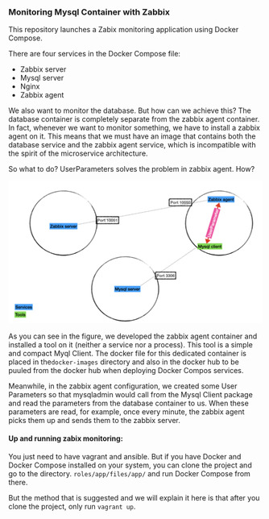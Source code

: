 ### Monitoring Mysql Container with Zabbix

This repository launches a Zabix monitoring application using Docker Compose. 

There are four services in the Docker Compose file:
- Zabbix server
- Mysql server
- Nginx
- Zabbix agent


We also want to monitor the database. But how can we achieve this?  The database container is completely separate from the zabbix agent container. In fact, whenever we want to monitor something, we have to install a zabbix agent on it. This means that we must have an image that contains both the database service and the zabbix agent service, which is incompatible with the spirit of the microservice architecture.

So what to do? UserParameters solves the problem in zabbix agent. How? 


![alt text](https://github.com/imikiani/monitoring-mysql-container-with-zabbix/blob/main/roles/app/files/app/schema.jpeg?raw=true)

As you can see in the figure, we developed the zabbix agent container and installed a tool on it (neither a service nor a process). This tool is a simple and compact Myql Client. The docker file for this dedicated container is placed in the`docker-images` directory and also in the docker hub to be puuled from the docker hub when deploying Docker Compos services.

Meanwhile, in the zabbix agent configuration, we created some User Parameters so that mysqladmin would call from the Mysql Client package and read the parameters from the database container to us. When these parameters are read, for example, once every minute, the zabbix agent picks them up and sends them to the zabbix server.


#### Up and running zabix monitoring:

You just need to have vagrant and ansible. But if you have Docker and Docker Compose installed on your system, you can clone the project and go to the directory.
`roles/app/files/app/` and run Docker Compose from there.

But the method that is suggested and we will explain it here is that after you clone the project, only run `vagrant up`. 

